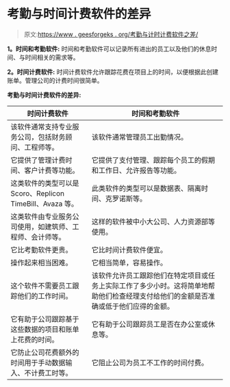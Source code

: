 # 考勤与时间计费软件的差异

> 原文:[https://www . geesforgeks . org/考勤与计时计费软件之差/](https://www.geeksforgeeks.org/difference-between-time-and-attendance-vs-time-billing-software/)

**1。时间和考勤软件:**
时间和考勤软件可以记录所有进出的员工以及他们的休息时间、与时间相关的需求等。

**2。时间计费软件:**
时间计费软件允许跟踪花费在项目上的时间，以便根据此创建账单。管理公司的计费时间很简单。

**考勤与时间计费软件的差异:**

<center>

| 时间计费软件 | 时间和考勤软件 |
| --- | --- |
| 该软件通常支持专业服务公司，包括财务顾问、工程师等。 | 该软件通常管理员工出勤情况。 |
| 它提供了管理计费时间、客户计费等功能。 | 它提供了支付管理、跟踪每个员工的假期和工作日、允许报告等功能。 |
| 这类软件的类型可以是 Scoro、Replicon TimeBill、Avaza 等。 | 此类软件的类型可以是数据表、隔离时间、克罗诺斯等。 |
| 这类软件由专业服务公司使用，如建筑师、工程师、会计师等。 | 这样的软件被中小大公司、人力资源部等使用。 |
| 它比考勤软件更贵。 | 它比时间计费软件便宜。 |
| 操作起来相当困难。 | 它相当简单，容易操作。 |
| 这个软件不需要员工跟踪他们的工作时间。 | 该软件允许员工跟踪他们在特定项目或任务上实际工作了多少小时。这将简单地帮助他们检查经理支付给他们的金额是否准确或低于他们应得的金额。 |
| 它有助于公司跟踪基于这些数据的项目和账单上花费的时间。 | 它有助于公司跟踪员工是否在办公室或休息等。 |
| 它防止公司花费额外的时间用于手动数据输入、不计费工时等。 | 它阻止公司为员工不工作的时间付费。 |

</center>